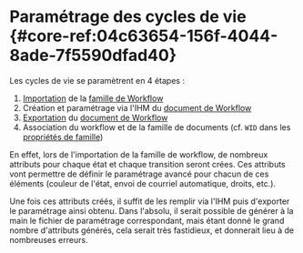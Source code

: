 # Paramétrage des cycles de vie {#core-ref:04c63654-156f-4044-8ade-7f5590dfad40}

Les cycles de vie se paramètrent en 4 étapes :

1.  [Importation][importation] de la [famille de Workflow][WF_family]
2.  Création et paramétrage via l'IHM du [document de Workflow][WF_document]
3.  [Exportation][exportation] du [document de Workflow][WF_document]
4.  Association du workflow et de la famille de documents (cf. `WID` dans les
    [propriétés de famille][family_prop])

En effet, lors de l'importation de la famille de workflow, de nombreux attributs
pour chaque état et chaque transition seront crées. Ces attributs vont permettre
de définir le paramétrage avancé pour chacun de ces éléments (couleur de l'état,
envoi de courriel automatique, droits, etc.).

Une fois ces attributs créés, il suffit de les remplir via l'IHM puis d'exporter
le paramétrage ainsi obtenu. Dans l'absolu, il serait possible de générer à la
main le fichier de paramétrage correspondant, mais étant donné le grand nombre
d'attributs générés, cela serait très fastidieux, et donnerait lieu à de
nombreuses erreurs.

<!-- links -->
[importation]: #core-ref:2fb3284a-2424-44b2-93ae-41dc3969e093
[exportation]: #core-ref:8701cd51-0767-4620-8770-57dff9c4460a "Exportation de profil"
[WF_family]: #core-ref:b8824399-f17d-4007-adde-8a7433939273
[WF_document]: #core-ref:a2748e27-7e51-4946-9a80-d23a010e3506
[family_prop]: #core-ref:6f013eb8-33c7-11e2-be43-373b9514dea3